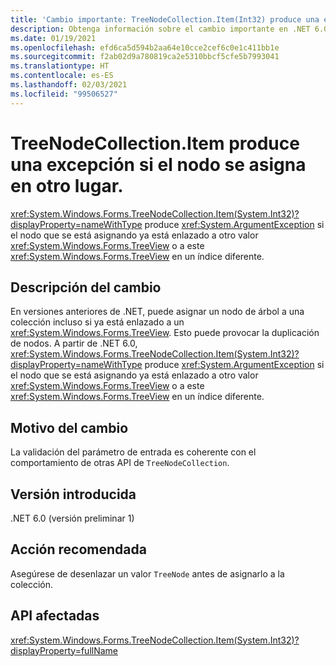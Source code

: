 ```yaml
---
title: 'Cambio importante: TreeNodeCollection.Item(Int32) produce una excepción ArgumentException para el nodo en uso.'
description: Obtenga información sobre el cambio importante en .NET 6.0 donde TreeNodeCollection.Item(Int32) ahora produce una excepción ArgumentException si el nodo que se está asignando ya está asignado a una vista de árbol.
ms.date: 01/19/2021
ms.openlocfilehash: efd6ca5d594b2aa64e10cce2cef6c0e1c411bb1e
ms.sourcegitcommit: f2ab02d9a780819ca2e5310bbcf5cfe5b7993041
ms.translationtype: HT
ms.contentlocale: es-ES
ms.lasthandoff: 02/03/2021
ms.locfileid: "99506527"
---
```

# <a name="treenodecollectionitem-throws-exception-if-node-is-assigned-elsewhere"></a>TreeNodeCollection.Item produce una excepción si el nodo se asigna en otro lugar.

<xref:System.Windows.Forms.TreeNodeCollection.Item(System.Int32)?displayProperty=nameWithType> produce <xref:System.ArgumentException> si el nodo que se está asignando ya está enlazado a otro valor <xref:System.Windows.Forms.TreeView> o a este <xref:System.Windows.Forms.TreeView> en un índice diferente.

## <a name="change-description"></a>Descripción del cambio

En versiones anteriores de .NET, puede asignar un nodo de árbol a una colección incluso si ya está enlazado a un <xref:System.Windows.Forms.TreeView>. Esto puede provocar la duplicación de nodos. A partir de .NET 6.0, <xref:System.Windows.Forms.TreeNodeCollection.Item(System.Int32)?displayProperty=nameWithType> produce <xref:System.ArgumentException> si el nodo que se está asignando ya está enlazado a otro valor <xref:System.Windows.Forms.TreeView> o a este <xref:System.Windows.Forms.TreeView> en un índice diferente.

## <a name="reason-for-change"></a>Motivo del cambio

La validación del parámetro de entrada es coherente con el comportamiento de otras API de `TreeNodeCollection`.

## <a name="version-introduced"></a>Versión introducida

.NET 6.0 (versión preliminar 1)

## <a name="recommended-action"></a>Acción recomendada

Asegúrese de desenlazar un valor `TreeNode` antes de asignarlo a la colección.

## <a name="affected-apis"></a>API afectadas

<xref:System.Windows.Forms.TreeNodeCollection.Item(System.Int32)?displayProperty=fullName>

<!--

### Affected APIs

- `P:System.Windows.Forms.TreeNodeCollection.Item(System.Int32)`

### Category

Windows Forms

-->
